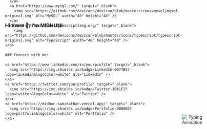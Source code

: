 ### Hi there 👋, I'm MIDHUN!

<div style="display: flex; justify-content: space-between; align-items: flex-end; height: 300px;">
  <div style="flex: 1;">
    Welcome to my GitHub profile! I'm a [Your Role/Profession] passionate about [Your Interests/Fields].

    - 🔭 I’m currently working on [Project/Company].
    - 🌱 I’m currently learning [Technology/Skill].
    - 👯 I’m looking to collaborate on [Projects/Technologies].
    - 🤔 I’m looking for help with [Specific Help Needed].
    - 💬 Ask me about [Topics/Technologies].
    - 📫 How to reach me: [Your Contact Information].
    - 😄 Pronouns: [Your Pronouns].
    - ⚡ Fun fact: [A fun fact about you].

    ### My GitHub Stats

    ![Your GitHub stats](https://github-readme-stats.vercel.app/api?username=Midhun2783git&show_icons=true&theme=radical)

    ### Top Languages

    ![Top Languages](https://github-readme-stats.vercel.app/api/top-langs/?username=Midhun2783git&layout=compact&theme=radical)

    ### Languages & Tools

    <p align="left">
      <a href="https://www.python.org/" target="_blank">
        <img src="https://github.com/devicons/devicon/blob/master/icons/python/python-original.svg" alt="Python" width="40" height="40" />
      </a>
      <a href="https://www.java.com/" target="_blank">
        <img src="https://github.com/devicons/devicon/blob/master/icons/java/java-original.svg" alt="Java" width="40" height="40" />
      </a>
      <a href="https://isocpp.org/" target="_blank">
        <img src="https://github.com/devicons/devicon/blob/master/icons/cplusplus/cplusplus-original.svg" alt="C++" width="40" height="40" />
      </a>
      <a href="https://developer.mozilla.org/en-US/docs/Web/HTML" target="_blank">
        <img src="https://github.com/devicons/devicon/blob/master/icons/html5/html5-original.svg" alt="HTML5" width="40" height="40" />
      </a>
      <a href="https://developer.mozilla.org/en-US/docs/Web/CSS" target="_blank">
        <img src="https://github.com/devicons/devicon/blob/master/icons/css3/css3-original.svg" alt="CSS3" width="40" height="40" />
      </a>
      <a href="https://developer.mozilla.org/en-US/docs/Web/JavaScript" target="_blank">
        <img src="https://github.com/devicons/devicon/blob/master/icons/javascript/javascript-original.svg" alt="JavaScript" width="40" height="40" />
      </a>
      <a href="https://www.mysql.com/" target="_blank">
        <img src="https://github.com/devicons/devicon/blob/master/icons/mysql/mysql-original.svg" alt="MySQL" width="40" height="40" />
      </a>
      <a href="https://www.typescriptlang.org/" target="_blank">
        <img src="https://github.com/devicons/devicon/blob/master/icons/typescript/typescript-original.svg" alt="TypeScript" width="40" height="40" />
    </p>

    ### Connect with me:

    <a href="https://www.linkedin.com/in/yourprofile" target="_blank">
      <img src="https://img.shields.io/badge/LinkedIn-0077B5?logo=linkedin&logoColor=white" alt="LinkedIn" />
    </a>
    <a href="https://twitter.com/yourprofile" target="_blank">
      <img src="https://img.shields.io/badge/Twitter-1DA1F2?logo=twitter&logoColor=white" alt="Twitter" />
    </a>
    <a href="https://midhun-saminathan.vercel.app/" target="_blank">
      <img src="https://img.shields.io/badge/Portfolio-000000?logo=portfolio&logoColor=white" alt="Portfolio" />
    </a>
  </div>
  <div style="flex: 1; text-align: right;">
    <img src="https://github.com/yourusername/yourrepository/raw/main/yourgif.gif" alt="Typing Animation" style="max-width: 100%; height: auto;" />
  </div>
</div>
